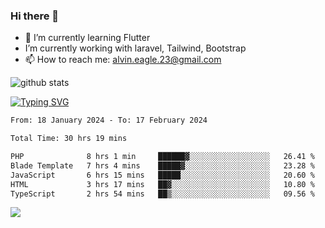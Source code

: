 ### Hi there 👋
- 🌱 I’m currently learning Flutter
-  I’m currently working with laravel, Tailwind, Bootstrap
- 📫 How to reach me: alvin.eagle.23@gmail.com



![github stats](https://github-readme-stats.vercel.app/api?username=alvnfaiz&show_icons=true)


[![Typing SVG](http://readme-typing-svg.herokuapp.com?font=Montserrat&color=%2336BCF7&duration=4000&center=true&lines=Alvin+Faiz;Fullstack+Developer;PHP%2C+Java%2C+Javascript%2C+Python;Laravel%2C+Vue%202%2C+Tailwind%2C+Bootstrap)](https://git.io/typing-svg)

<!--[![Alvnfaiz wakatime stats](https://github-readme-stats.vercel.app/api/wakatime?username=alvnfaiz&layout=compact&theme=dracula)](https://github.com/anuraghazra/github-readme-stats)

<!--START_SECTION:waka-->

```txt
From: 18 January 2024 - To: 17 February 2024

Total Time: 30 hrs 19 mins

PHP              8 hrs 1 min     ██████▓░░░░░░░░░░░░░░░░░░   26.41 %
Blade Template   7 hrs 4 mins    █████▓░░░░░░░░░░░░░░░░░░░   23.28 %
JavaScript       6 hrs 15 mins   █████░░░░░░░░░░░░░░░░░░░░   20.60 %
HTML             3 hrs 17 mins   ██▓░░░░░░░░░░░░░░░░░░░░░░   10.80 %
TypeScript       2 hrs 54 mins   ██▒░░░░░░░░░░░░░░░░░░░░░░   09.56 %
```

<!--END_SECTION:waka-->

  <!-- Change the `github-readme-stats.anuraghazra1.vercel.app` to `github-readme-stats.vercel.app`  -->
  <img align="center" src="https://github-readme-stats.anuraghazra1.vercel.app/api/top-langs/?username=alvnfaiz&layout=compact" />
<!--
**alvnfaiz/alvnfaiz** is a ✨ _special_ ✨ repository because its `README.md` (this file) appears on your GitHub profile.

Here are some ideas to get you started:

- 🔭 I’m currently working on ...
- 🌱 I’m currently learning ...
- 👯 I’m looking to collaborate on ...
- 🤔 I’m looking for help with ...
- 💬 Ask me about ...
- 📫 How to reach me: ...
- 😄 Pronouns: ...
- ⚡ Fun fact: ...
-->

